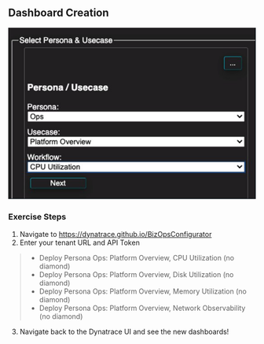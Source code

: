 ## Dashboard Creation 


![Usecase](../../../assets/images/09_01_bizops_config_usecase.png)
### Exercise Steps

1. Navigate to https://dynatrace.github.io/BizOpsConfigurator 
2. Enter your tenant URL and API Token
>- Deploy Persona Ops: Platform Overview, CPU Utilization (no diamond)
>- Deploy Persona Ops: Platform Overview, Disk Utilization (no diamond)
>- Deploy Persona Ops: Platform Overview, Memory Utilization (no diamond)
>- Deploy Persona Ops: Platform Overview, Network Observability (no diamond)

3. Navigate back to the Dynatrace UI and see the new dashboards!
